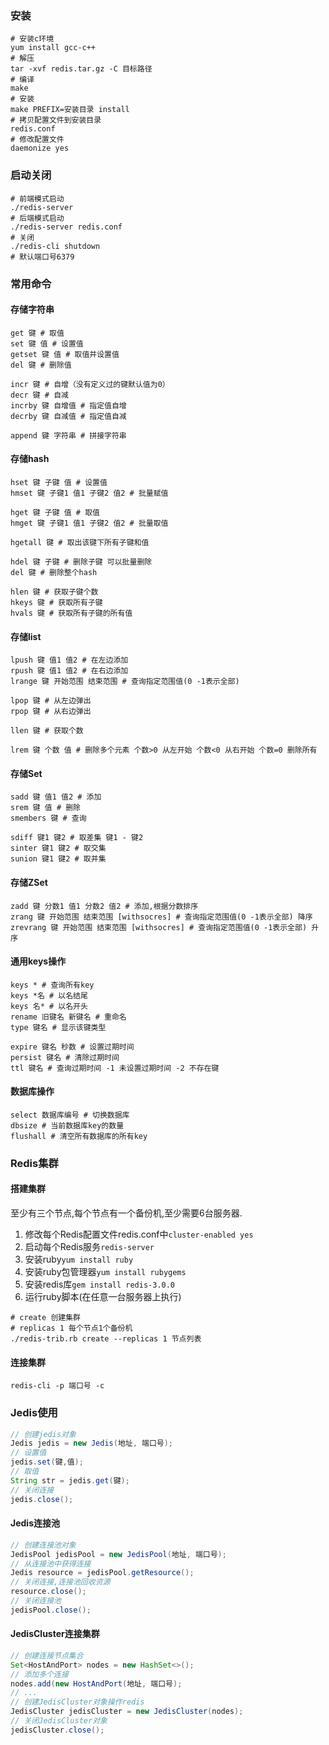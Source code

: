 ### 安装

```shell
# 安装c环境
yum install gcc-c++
# 解压
tar -xvf redis.tar.gz -C 目标路径
# 编译
make
# 安装
make PREFIX=安装目录 install
# 拷贝配置文件到安装目录
redis.conf
# 修改配置文件
daemonize yes
```

### 启动关闭

```shell
# 前端模式启动
./redis-server
# 后端模式启动
./redis-server redis.conf
# 关闭
./redis-cli shutdown
# 默认端口号6379
```

### 常用命令

#### 存储字符串

```shell
get 键 # 取值
set 键 值 # 设置值
getset 键 值 # 取值并设置值
del 键 # 删除值

incr 键 # 自增（没有定义过的键默认值为0）
decr 键 # 自减
incrby 键 自增值 # 指定值自增
decrby 键 自减值 # 指定值自减

append 键 字符串 # 拼接字符串
```

#### 存储hash

```shell
hset 键 子键 值 # 设置值
hmset 键 子键1 值1 子键2 值2 # 批量赋值

hget 键 子键 值 # 取值
hmget 键 子键1 值1 子键2 值2 # 批量取值

hgetall 键 # 取出该键下所有子键和值

hdel 键 子键 # 删除子键 可以批量删除
del 键 # 删除整个hash

hlen 键 # 获取子键个数
hkeys 键 # 获取所有子键
hvals 键 # 获取所有子键的所有值
```

#### 存储list

```shell
lpush 键 值1 值2 # 在左边添加
rpush 键 值1 值2 # 在右边添加 
lrange 键 开始范围 结束范围 # 查询指定范围值(0 -1表示全部)

lpop 键 # 从左边弹出
rpop 键 # 从右边弹出

llen 键 # 获取个数

lrem 键 个数 值 # 删除多个元素 个数>0 从左开始 个数<0 从右开始 个数=0 删除所有
```

#### 存储Set

```shell
sadd 键 值1 值2 # 添加
srem 键 值 # 删除
smembers 键 # 查询

sdiff 键1 键2 # 取差集 键1 - 键2
sinter 键1 键2 # 取交集
sunion 键1 键2 # 取并集
```

#### 存储ZSet

```shell
zadd 键 分数1 值1 分数2 值2 # 添加,根据分数排序
zrang 键 开始范围 结束范围 [withsocres] # 查询指定范围值(0 -1表示全部) 降序
zrevrang 键 开始范围 结束范围 [withsocres] # 查询指定范围值(0 -1表示全部) 升序
```

#### 通用keys操作

```shell
keys * # 查询所有key
keys *名 # 以名结尾
keys 名* # 以名开头
rename 旧键名 新键名 # 重命名
type 键名 # 显示该键类型

expire 键名 秒数 # 设置过期时间
persist 键名 # 清除过期时间
ttl 键名 # 查询过期时间 -1 未设置过期时间 -2 不存在键
```

#### 数据库操作

```shell
select 数据库编号 # 切换数据库
dbsize # 当前数据库key的数量
flushall # 清空所有数据库的所有key
```

### Redis集群

#### 搭建集群

至少有三个节点,每个节点有一个备份机,至少需要6台服务器.

1. 修改每个Redis配置文件redis.conf中` cluster-enabled yes `
2. 启动每个Redis服务` redis-server `
3. 安装ruby` yum install ruby `
4. 安装ruby包管理器` yum install rubygems `
5. 安装redis库` gem install redis-3.0.0 `
6. 运行ruby脚本(在任意一台服务器上执行)

```shell
# create 创建集群
# replicas 1 每个节点1个备份机
./redis-trib.rb create --replicas 1 节点列表
```

#### 连接集群

` redis-cli -p 端口号 -c `

### Jedis使用

```java
// 创建jedis对象
Jedis jedis = new Jedis(地址, 端口号);
// 设置值
jedis.set(键,值);
// 取值
String str = jedis.get(键);
// 关闭连接
jedis.close();
```

#### Jedis连接池

```java
// 创建连接池对象
JedisPool jedisPool = new JedisPool(地址, 端口号);
// 从连接池中获得连接
Jedis resource = jedisPool.getResource();
// 关闭连接,连接池回收资源
resource.close();
// 关闭连接池
jedisPool.close();
```

#### JedisCluster连接集群

```java
// 创建连接节点集合
Set<HostAndPort> nodes = new HashSet<>();
// 添加多个连接
nodes.add(new HostAndPort(地址, 端口号);
// ...
// 创建JedisCluster对象操作redis
JedisCluster jedisCluster = new JedisCluster(nodes);
// 关闭JedisCluster对象
jedisCluster.close();
```

